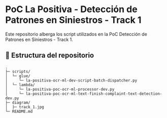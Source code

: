 # PoC La Positiva - Detección de Patrones en Siniestros - Track 1
Este repositorio alberga los script utilizados en la PoC Detección de Patrones en Siniestros - Track 1.

## 📁 Estructura del repositorio

```text
.
├─ scripts/
│  └─ glue/
│     └─ la-positiva-ocr-ml-dev-script-batch-dispatcher.py
│  └─ lambda/
│     └─ la-positiva-poc-ocr-ml-processor-dev.py
│     └─ la-positiva-poc-ocr-ml-text-finish-complaint-text-detection-dev.py
├─ diagram/
│  ├─ track_1.jpg
└─ README.md
```